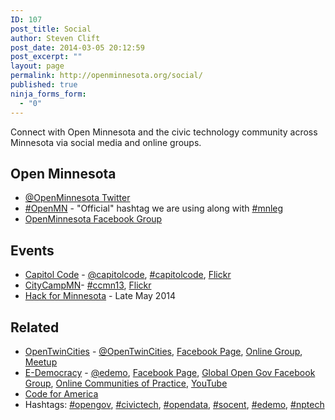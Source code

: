 ```yaml
---
ID: 107
post_title: Social
author: Steven Clift
post_date: 2014-03-05 20:12:59
post_excerpt: ""
layout: page
permalink: http://openminnesota.org/social/
published: true
ninja_forms_form:
  - "0"
---
```

Connect with Open Minnesota and the civic technology community across Minnesota via social media and online groups.   
## **Open Minnesota**

*   [@OpenMinnesota Twitter][1]
*   [#OpenMN][2] - "Official" hashtag we are using along with [#mnleg][3]
*   [OpenMinnesota Facebook Group][4]

## **Events**

*   [Capitol Code][5] - [@capitolcode][6], [#capitolcode][7], [Flickr][8]
*   [CityCampMN][9]- [#ccmn13][10], [Flickr][11]
*   [Hack for Minnesota][12] - Late May 2014

## **Related**

*   [OpenTwinCities][13] - [@OpenTwinCities][14], [Facebook Page][15], [Online Group][16], [Meetup][17]
*   [E-Democracy][18] - [@edemo][19], [Facebook Page][20], [Global Open Gov Facebook Group][21], [Online Communities of Practice][22], [YouTube][23]
*   [Code for America][24]
*   Hashtags: [#opengov][25], [#civictech][26], [#opendata][27], [#socent][28], [#edemo][29], [#nptech][30]

 [1]: https://twitter.com/openminnesota
 [2]: https://twitter.com/search?q=%23openmn
 [3]: https://twitter.com/search?q=%23mnleg
 [4]: https://www.facebook.com/groups/openminnesota/
 [5]: http://capitolcode.mn.gov/
 [6]: https://twitter.com/capitolcode
 [7]: https://twitter.com/search?q=%23CapitolCode&src=hash
 [8]: http://www.flickr.com/search/?q=capitolcode2014&m=tags
 [9]: http://citycampmn.org/
 [10]: https://twitter.com/search?q=%23ccmn13&src=hash
 [11]: http://www.flickr.com/search/?q=ccmn13&m=tags
 [12]: http://hackformn.org
 [13]: http://opentwincities.org/
 [14]: https://twitter.com/OpenTwinCities
 [15]: https://www.facebook.com/OpenTwinCities
 [16]: https://groups.google.com/forum/#!forum/twin-cities-brigade
 [17]: http://www.meetup.com/OpenTwinCities/
 [18]: http://e-democracy.org
 [19]: https://twitter.com/edemo
 [20]: https://www.facebook.com/edemocracyorg
 [21]: https://www.facebook.com/groups/opengovgroup/
 [22]: http://forums.e-democracy.org/practice
 [23]: http://www.youtube.com/user/edemocracyorg
 [24]: http://codeforamerica.org/
 [25]: https://twitter.com/search?q=%23opengov&src=hash
 [26]: https://twitter.com/search?q=%23civictech&src=hash
 [27]: https://twitter.com/search?q=%23opendata&src=hash
 [28]: https://twitter.com/search?q=%23socent&src=hash
 [29]: https://twitter.com/search?q=%23edemo&src=hash
 [30]: https://twitter.com/search?q=%23nptech&src=hash